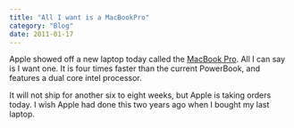 ```yaml
---
title: "All I want is a MacBookPro"
category: "Blog"
date: 2011-01-17
---
```



Apple showed off a new laptop today called the [MacBook Pro](http://www.apple.com/macbookpro/). All I can say is I want one. It is four times faster than the current PowerBook, and features a dual core intel processor.

It will not ship for another six to eight weeks, but Apple is taking orders today. I wish Apple had done this two years ago when I bought my last laptop.